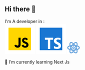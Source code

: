 ## Hi there 👋


I'm A developer in :
<br/>
<img src='./icons8-javascript.svg' />
<img src='./icons8-typescript.svg' />
<img src='./icons8-react.svg' style='width:40px;' />


🌱 I’m currently learning Next Js

<!--
**royalarmor/royalarmor** is a ✨ _special_ ✨ repository because its `README.md` (this file) appears on your GitHub profile.

Here are some ideas to get you started:

- 🔭 I’m currently working on ...
- 🌱 I’m currently learning ...
- 👯 I’m looking to collaborate on ...
- 🤔 I’m looking for help with ...
- 💬 Ask me about ...
- 📫 How to reach me: ...
- 😄 Pronouns: ...
- ⚡ Fun fact: ...
-->
